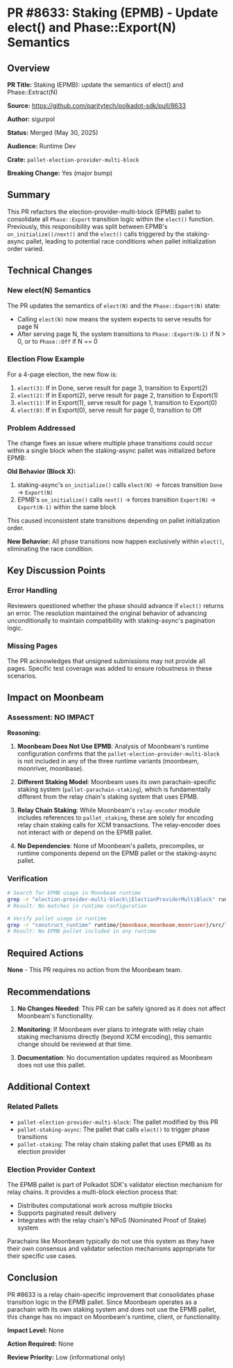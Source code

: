 # PR #8633: Staking (EPMB) - Update elect() and Phase::Export(N) Semantics

## Overview

**PR Title:** Staking (EPMB): update the semantics of elect() and Phase::Extract(N)

**Source:** https://github.com/paritytech/polkadot-sdk/pull/8633

**Author:** sigurpol

**Status:** Merged (May 30, 2025)

**Audience:** Runtime Dev

**Crate:** `pallet-election-provider-multi-block`

**Breaking Change:** Yes (major bump)

## Summary

This PR refactors the election-provider-multi-block (EPMB) pallet to consolidate all `Phase::Export` transition logic within the `elect()` function. Previously, this responsibility was split between EPMB's `on_initialize()/next()` and the `elect()` calls triggered by the staking-async pallet, leading to potential race conditions when pallet initialization order varied.

## Technical Changes

### New elect(N) Semantics

The PR updates the semantics of `elect(N)` and the `Phase::Export(N)` state:

- Calling `elect(N)` now means the system expects to serve results for page N
- After serving page N, the system transitions to `Phase::Export(N-1)` if N > 0, or to `Phase::Off` if N == 0

### Election Flow Example

For a 4-page election, the new flow is:

1. `elect(3)`: If in Done, serve result for page 3, transition to Export(2)
2. `elect(2)`: If in Export(2), serve result for page 2, transition to Export(1)
3. `elect(1)`: If in Export(1), serve result for page 1, transition to Export(0)
4. `elect(0)`: If in Export(0), serve result for page 0, transition to Off

### Problem Addressed

The change fixes an issue where multiple phase transitions could occur within a single block when the staking-async pallet was initialized before EPMB:

**Old Behavior (Block X):**
1. staking-async's `on_initialize()` calls `elect(N)` → forces transition `Done` → `Export(N)`
2. EPMB's `on_initialize()` calls `next()` → forces transition `Export(N)` → `Export(N-1)` within the same block

This caused inconsistent state transitions depending on pallet initialization order.

**New Behavior:**
All phase transitions now happen exclusively within `elect()`, eliminating the race condition.

## Key Discussion Points

### Error Handling

Reviewers questioned whether the phase should advance if `elect()` returns an error. The resolution maintained the original behavior of advancing unconditionally to maintain compatibility with staking-async's pagination logic.

### Missing Pages

The PR acknowledges that unsigned submissions may not provide all pages. Specific test coverage was added to ensure robustness in these scenarios.

## Impact on Moonbeam

### Assessment: NO IMPACT

**Reasoning:**

1. **Moonbeam Does Not Use EPMB**: Analysis of Moonbeam's runtime configuration confirms that the `pallet-election-provider-multi-block` is not included in any of the three runtime variants (moonbeam, moonriver, moonbase).

2. **Different Staking Model**: Moonbeam uses its own parachain-specific staking system (`pallet-parachain-staking`), which is fundamentally different from the relay chain's staking system that uses EPMB.

3. **Relay Chain Staking**: While Moonbeam's `relay-encoder` module includes references to `pallet_staking`, these are solely for encoding relay chain staking calls for XCM transactions. The relay-encoder does not interact with or depend on the EPMB pallet.

4. **No Dependencies**: None of Moonbeam's pallets, precompiles, or runtime components depend on the EPMB pallet or the staking-async pallet.

### Verification

```bash
# Search for EPMB usage in Moonbeam runtime
grep -r "election-provider-multi-block\|ElectionProviderMultiBlock" runtime/
# Result: No matches in runtime configuration

# Verify pallet usage in runtime
grep -r "construct_runtime" runtime/{moonbase,moonbeam,moonriver}/src/lib.rs
# Result: No EPMB pallet included in any runtime
```

## Required Actions

**None** - This PR requires no action from the Moonbeam team.

## Recommendations

1. **No Changes Needed**: This PR can be safely ignored as it does not affect Moonbeam's functionality.

2. **Monitoring**: If Moonbeam ever plans to integrate with relay chain staking mechanisms directly (beyond XCM encoding), this semantic change should be reviewed at that time.

3. **Documentation**: No documentation updates required as Moonbeam does not use this pallet.

## Additional Context

### Related Pallets

- `pallet-election-provider-multi-block`: The pallet modified by this PR
- `pallet-staking-async`: The pallet that calls `elect()` to trigger phase transitions
- `pallet-staking`: The relay chain staking pallet that uses EPMB as its election provider

### Election Provider Context

The EPMB pallet is part of Polkadot SDK's validator election mechanism for relay chains. It provides a multi-block election process that:
- Distributes computational work across multiple blocks
- Supports paginated result delivery
- Integrates with the relay chain's NPoS (Nominated Proof of Stake) system

Parachains like Moonbeam typically do not use this system as they have their own consensus and validator selection mechanisms appropriate for their specific use cases.

## Conclusion

PR #8633 is a relay chain-specific improvement that consolidates phase transition logic in the EPMB pallet. Since Moonbeam operates as a parachain with its own staking system and does not use the EPMB pallet, this change has no impact on Moonbeam's runtime, client, or functionality.

**Impact Level:** None

**Action Required:** None

**Review Priority:** Low (informational only)
